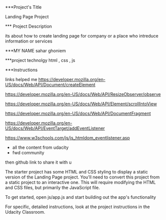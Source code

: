***Project's Title

Landing Page Project

*** Project Description

its about how to create landing page for company or a place who intreduce information or services

 ***MY NAME
 sahar ghoniem

***project technolgy
html , css , js


***Instructions

links helped me
https://developer.mozilla.org/en-US/docs/Web/API/Document/createElement

https://developer.mozilla.org/en-US/docs/Web/API/ResizeObserver/observe

https://developer.mozilla.org/en-US/docs/Web/API/Element/scrollIntoView

https://developer.mozilla.org/en-US/docs/Web/API/DocumentFragment

https://developer.mozilla.org/en-US/docs/Web/API/EventTarget/addEventListener

https://www.w3schools.com/js/js_htmldom_eventlistener.asp

+ all the content from udacity
+ fwd community

then  github link to share it with u

The starter project has some HTML and CSS styling to display a static version of the Landing Page project. You'll need to convert this project from a static project to an interactive one. This will require modifying the HTML and CSS files, but primarily the JavaScript file.

To get started, open js/app.js and start building out the app's functionality

For specific, detailed instructions, look at the project instructions in the Udacity Classroom.

